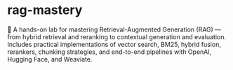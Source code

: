 # rag-mastery
🧠 A hands-on lab for mastering Retrieval-Augmented Generation (RAG) — from hybrid retrieval and reranking to contextual generation and evaluation.  Includes practical implementations of vector search, BM25, hybrid fusion, rerankers, chunking strategies, and end-to-end pipelines with OpenAI, Hugging Face, and Weaviate.
